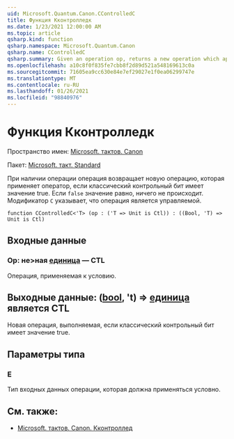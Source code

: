 ```yaml
---
uid: Microsoft.Quantum.Canon.CControlledC
title: Функция Кконтролледк
ms.date: 1/23/2021 12:00:00 AM
ms.topic: article
qsharp.kind: function
qsharp.namespace: Microsoft.Quantum.Canon
qsharp.name: CControlledC
qsharp.summary: Given an operation op, returns a new operation which applies the op if a classical control bit is true. If `false`, nothing happens. The modifier `C` indicates that the operation is controllable.
ms.openlocfilehash: a10c8f0f835fe7cbb8f2d89d521a548169613c0a
ms.sourcegitcommit: 71605ea9cc630e84e7ef29027e1f0ea06299747e
ms.translationtype: MT
ms.contentlocale: ru-RU
ms.lasthandoff: 01/26/2021
ms.locfileid: "98840976"
---
```

# <a name="ccontrolledc-function"></a>Функция Кконтролледк

Пространство имен: [Microsoft. тактов. Canon](xref:Microsoft.Quantum.Canon)

Пакет: [Microsoft. такт. Standard](https://nuget.org/packages/Microsoft.Quantum.Standard)


При наличии операции операция возвращает новую операцию, которая применяет оператор, если классический контрольный бит имеет значение true. Если `false` значение равно, ничего не происходит.
Модификатор `C` указывает, что операция является управляемой.

```qsharp
function CControlledC<'T> (op : ('T => Unit is Ctl)) : ((Bool, 'T) => Unit is Ctl)
```


## <a name="input"></a>Входные данные

### <a name="op--t--unit--is-ctl"></a>Op: не>ная [единица](xref:microsoft.quantum.lang-ref.unit)  — CTL

Операция, применяемая к условию.



## <a name="output--boolt--unit--is-ctl"></a>Выходные данные: ([bool](xref:microsoft.quantum.lang-ref.bool), 't) => [единица](xref:microsoft.quantum.lang-ref.unit)  является CTL

Новая операция, выполняемая, если классический контрольный бит имеет значение true.

## <a name="type-parameters"></a>Параметры типа

### <a name="t"></a>Е

Тип входных данных операции, которая должна применяться условно.

## <a name="see-also"></a>См. также:

- [Microsoft. тактов. Canon. Кконтроллед](xref:Microsoft.Quantum.Canon.CControlled)